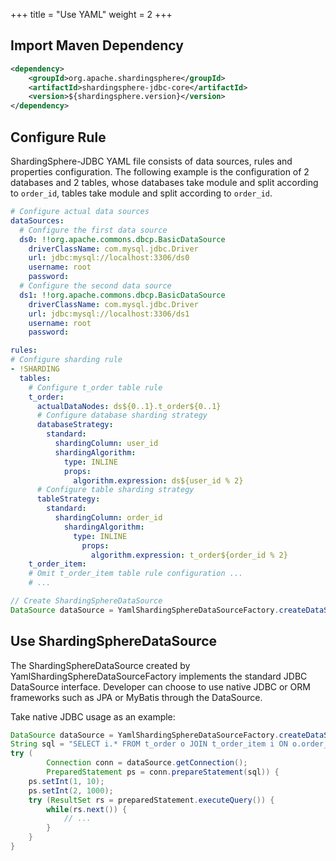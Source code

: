+++
title = "Use YAML"
weight = 2
+++

## Import Maven Dependency

```xml
<dependency>
    <groupId>org.apache.shardingsphere</groupId>
    <artifactId>shardingsphere-jdbc-core</artifactId>
    <version>${shardingsphere.version}</version>
</dependency>
```

## Configure Rule

ShardingSphere-JDBC YAML file consists of data sources, rules and properties configuration.
The following example is the configuration of 2 databases and 2 tables, 
whose databases take module and split according to `order_id`, tables take module and split according to `order_id`.

```yaml
# Configure actual data sources
dataSources:
  # Configure the first data source
  ds0: !!org.apache.commons.dbcp.BasicDataSource
    driverClassName: com.mysql.jdbc.Driver
    url: jdbc:mysql://localhost:3306/ds0
    username: root
    password:
  # Configure the second data source
  ds1: !!org.apache.commons.dbcp.BasicDataSource
    driverClassName: com.mysql.jdbc.Driver
    url: jdbc:mysql://localhost:3306/ds1
    username: root
    password: 

rules:
# Configure sharding rule
- !SHARDING
  tables:
    # Configure t_order table rule
    t_order: 
      actualDataNodes: ds${0..1}.t_order${0..1}
      # Configure database sharding strategy
      databaseStrategy:
        standard:
          shardingColumn: user_id
          shardingAlgorithm:
            type: INLINE
            props:
              algorithm.expression: ds${user_id % 2}
      # Configure table sharding strategy
      tableStrategy:
        standard:
          shardingColumn: order_id
            shardingAlgorithm:
              type: INLINE
                props:
                  algorithm.expression: t_order${order_id % 2}
    t_order_item: 
    # Omit t_order_item table rule configuration ...
    # ...
```

```java
// Create ShardingSphereDataSource
DataSource dataSource = YamlShardingSphereDataSourceFactory.createDataSource(yamlFile);
```

## Use ShardingSphereDataSource

The ShardingSphereDataSource created by YamlShardingSphereDataSourceFactory implements the standard JDBC DataSource interface.
Developer can choose to use native JDBC or ORM frameworks such as JPA or MyBatis through the DataSource.

Take native JDBC usage as an example:

```java
DataSource dataSource = YamlShardingSphereDataSourceFactory.createDataSource(yamlFile);
String sql = "SELECT i.* FROM t_order o JOIN t_order_item i ON o.order_id=i.order_id WHERE o.user_id=? AND o.order_id=?";
try (
        Connection conn = dataSource.getConnection();
        PreparedStatement ps = conn.prepareStatement(sql)) {
    ps.setInt(1, 10);
    ps.setInt(2, 1000);
    try (ResultSet rs = preparedStatement.executeQuery()) {
        while(rs.next()) {
            // ...
        }
    }
}
```
